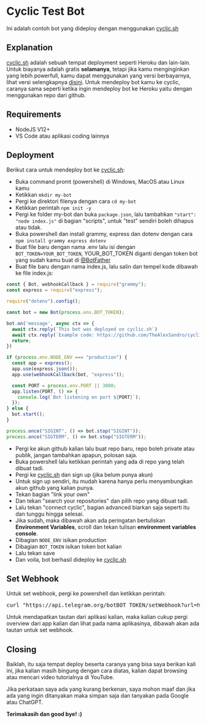 # Cyclic Test Bot
Ini adalah contoh bot yang dideploy dengan menggunakan [cyclic.sh](https://cyclic.sh)

## Explanation
[cyclic.sh](https://cyclic.sh) adalah sebuah tempat deployment seperti Heroku dan lain-lain. Untuk biayanya adalah gratis <b>selamanya</b>, tetapi jika kamu menginginkan yang lebih powerfull, kamu dapat menggunakan yang versi berbayarnya, lihat versi selengkapnya <a href='https://www.cyclic.sh/pricing'>disini</a>. Untuk mendeploy bot kamu ke cyclic, caranya sama seperti ketika ingin mendeploy bot ke Heroku yaitu dengan menggunakan repo dari github.

## Requirements
- NodeJS V12+
- VS Code atau aplikasi coding lainnya

## Deployment
Berikut cara untuk mendeploy bot ke <a href='https://cyclic.sh'>cyclic.sh</a>:
- Buka command promt (powershell) di Windows, MacOS atau Linux kamu
- Ketikkan <code>mkdir my-bot</code>
- Pergi ke direktori filenya dengan cara ```cd my-bot```
- Ketikkan perintah <code>npm init -y</code>
- Pergi ke folder my-bot dan buka <code>package.json</code>, lalu tambahkan ```"start": "node index.js"``` di bagian "scripts", untuk "test" sendiri boleh dihapus atau tidak.
- Buka powershell dan install grammy, express dan dotenv dengan cara <code>npm install grammy express dotenv</code>
- Buat file baru dengan nama .env lalu isi dengan ```BOT_TOKEN=YOUR_BOT_TOKEN```, YOUR_BOT_TOKEN diganti dengan token bot yang sudah kamu buat di [@BotFather](https://t.me/BotFather)
- Buat file baru dengan nama index.js, lalu salin dan tempel kode dibawah ke file index.js:
```js
const { Bot, webhookCallback } = require("grammy");
const express = require("express");

require("dotenv").config();

const bot = new Bot(process.env.BOT_TOKEN);

bot.on('message', async ctx => {
  await ctx.reply(`This bot was deployed on cyclic.sh`)
  await ctx.reply(`Example code: https://github.com/TheAlexSandro/cyclic-test-bot`)
  return;
})

if (process.env.NODE_ENV === "production") {
  const app = express();
  app.use(express.json());
  app.use(webhookCallback(bot, "express"));

  const PORT = process.env.PORT || 3000;
  app.listen(PORT, () => {
    console.log(`Bot listening on port ${PORT}`);
  });
} else {
  bot.start();
}

process.once("SIGINT", () => bot.stop("SIGINT"));
process.once("SIGTERM", () => bot.stop("SIGTERM"));
```
- Pergi ke akun github kalian lalu buat repo baru, repo boleh private atau publik, jangan tambahkan apapun, polosan saja.
- Buka powershell lalu ketikkan perintah yang ada di repo yang telah dibuat tadi.
- Pergi ke [cyclic.sh](https://cyclic.sh) dan sign up (jika belum punya akun)
- Untuk sign up sendiri, itu mudah karena hanya perlu menyambungkan akun github yang kalian punya.
- Tekan bagian "link your own"
- Dan tekan "search your repositories" dan pilih repo yang dibuat tadi.
- Lalu tekan "connect cyclic", bagian advanced biarkan saja seperti itu dan tunggu hingga selesai.
- Jika sudah, maka dibawah akan ada peringatan bertuliskan <b>Environment Variables</b>, scroll dan tekan tulisan <b>environment variables console</b>.
- Dibagian <code>NODE_ENV</code> isikan production
- Dibagian <code>BOT_TOKEN</code> isikan token bot kalian
- Lalu tekan save
- Dan voila, bot berhasil dideploy ke [cyclic.sh](https://cyclic.sh)

## Set Webhook
Untuk set webhook, pergi ke powershell dan ketikkan perintah:
<pre>curl "https://api.telegram.org/botBOT_TOKEN/setWebhook?url=https://[app-name].cyclic.app"</pre>
Untuk mendapatkan tautan dari aplikasi kalian, maka kalian cukup pergi overview dari app kalian dan lihat pada nama aplikasinya, dibawah akan ada tautan untuk set webhook.

## Closing
Baiklah, itu saja tempat deploy beserta caranya yang bisa saya berikan kali ini, jika kalian masih bingung dengan cara diatas, kalian dapat browsing atau mencari video tutorialnya di YouTube.

Jika perkataan saya ada yang kurang berkenan, saya mohon maaf dan jika ada yang ingin ditanyakan maka simpan saja dan tanyakan pada Google atau ChatGPT.

<b>Terimakasih dan good bye! :)</b>
